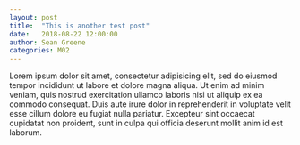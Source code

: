 ```yaml
---
layout: post
title:  "This is another test post"
date:   2018-08-22 12:00:00
author: Sean Greene
categories: M02
---
```


Lorem ipsum dolor sit amet, consectetur adipisicing elit, sed do eiusmod tempor incididunt ut labore et dolore magna aliqua. 
Ut enim ad minim veniam, quis nostrud exercitation ullamco laboris nisi ut aliquip ex ea commodo consequat. 
Duis aute irure dolor in reprehenderit in voluptate velit esse
cillum dolore eu fugiat nulla pariatur. Excepteur sint occaecat cupidatat non proident, sunt in culpa qui officia deserunt mollit anim id est laborum.